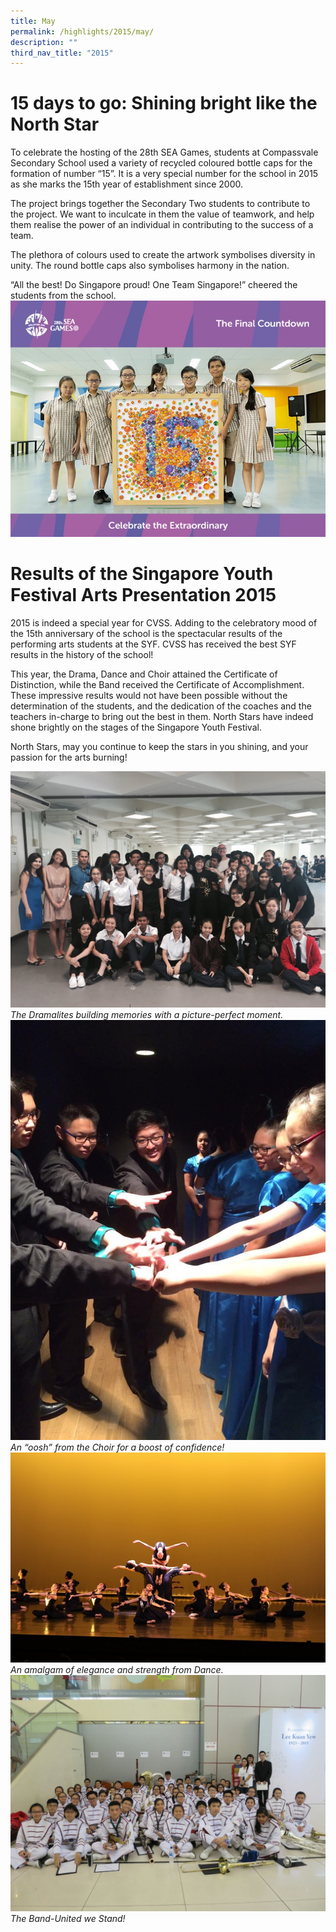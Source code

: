 ```yaml
---
title: May
permalink: /highlights/2015/may/
description: ""
third_nav_title: "2015"
---
```

# 15 days to go: Shining bright like the North Star

To celebrate the hosting of the 28th SEA Games, students at Compassvale Secondary School used a variety of recycled coloured bottle caps for the formation of number “15”. It is a very special number for the school in 2015 as she marks the 15th year of establishment since 2000.

The project brings together the Secondary Two students to contribute to the project. We want to inculcate in them the value of teamwork, and help them realise the power of an individual in contributing to the success of a team.

The plethora of colours used to create the artwork symbolises diversity in unity. The round bottle caps also symbolises harmony in the nation.

“All the best! Do Singapore proud! One Team Singapore!” cheered the students from the school.
![](/images/15.jpeg)

# Results of the Singapore Youth Festival Arts Presentation 2015
2015 is indeed a special year for CVSS. Adding to the celebratory mood of the 15th anniversary of the school is the spectacular results of the performing arts students at the SYF. CVSS has received the best SYF results in the history of the school!

This year, the Drama, Dance and Choir attained the Certificate of Distinction, while the Band received the Certificate of Accomplishment. These impressive results would not have been possible without the determination of the students, and the dedication of the coaches and the teachers in-charge to bring out the best in them. North Stars have indeed shone brightly on the stages of the Singapore Youth Festival.

North Stars, may you continue to keep the stars in you shining, and your passion for the arts burning!

![](/images/syf%20drama.jpeg)
_The Dramalites building memories with a picture-perfect moment._
![](/images/Choir%20SYF%201.jpeg)
_An “oosh” from the Choir for a boost of confidence!_
![](/images/ROB76597.jpeg)
_An amalgam of elegance and strength from Dance._
![](/images/SYF%202015%20BAND.jpeg)
_The Band-United we Stand!_